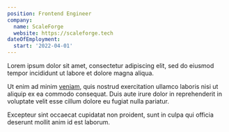 ```yaml
---
position: Frontend Engineer
company:
  name: ScaleForge
  website: https://scaleforge.tech
dateOfEmployment:
  start: '2022-04-01'
---
```


Lorem ipsum dolor sit amet, consectetur adipiscing elit, sed do eiusmod tempor incididunt ut labore et dolore magna&nbsp;aliqua.

Ut enim ad minim [veniam](https://bla.org), quis nostrud exercitation ullamco laboris nisi ut aliquip ex ea commodo consequat. Duis aute irure dolor in reprehenderit in voluptate velit esse cillum dolore eu fugiat nulla&nbsp;pariatur.

Excepteur sint occaecat cupidatat non proident, sunt in culpa qui officia deserunt mollit anim id est&nbsp;laborum.
